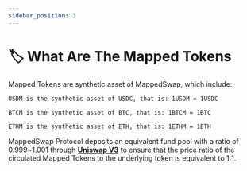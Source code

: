 ```yaml
---
sidebar_position: 3
---
```

# 🏷️ What Are The Mapped Tokens

Mapped Tokens are synthetic asset of MappedSwap, which include:

``USDM is the synthetic asset of USDC, that is: 1USDM = 1USDC``

``BTCM is the synthetic asset of BTC, that is: 1BTCM = 1BTC``

``ETHM is the synthetic asset of ETH, that is: 1ETHM = 1ETH``

MappedSwap Protocol deposits an equivalent fund pool with a ratio of 0.999~1.001 through **[Uniswap V3](https://docs.uniswap.org/protocol/introduction)** to ensure that the price ratio of the circulated Mapped Tokens to the underlying token is equivalent to 1:1.

